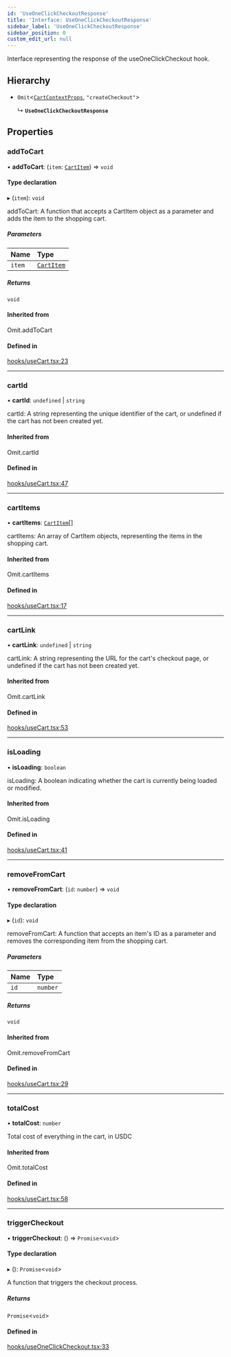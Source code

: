 ```yaml
---
id: 'UseOneClickCheckoutResponse'
title: 'Interface: UseOneClickCheckoutResponse'
sidebar_label: 'UseOneClickCheckoutResponse'
sidebar_position: 0
custom_edit_url: null
---
```


Interface representing the response of the useOneClickCheckout hook.

## Hierarchy

- `Omit`<[`CartContextProps`](CartContextProps.md), `"createCheckout"`\>

  ↳ **`UseOneClickCheckoutResponse`**

## Properties

### addToCart

• **addToCart**: (`item`: [`CartItem`](CartItem.md)) => `void`

#### Type declaration

▸ (`item`): `void`

addToCart: A function that accepts a CartItem object as a parameter
and adds the item to the shopping cart.

##### Parameters

| Name   | Type                      |
| :----- | :------------------------ |
| `item` | [`CartItem`](CartItem.md) |

##### Returns

`void`

#### Inherited from

Omit.addToCart

#### Defined in

[hooks/useCart.tsx:23](https://github.com/Project-Krypto/ReactPayVault/blob/4db402f/src/lib/hooks/useCart.tsx#L23)

---

### cartId

• **cartId**: `undefined` \| `string`

cartId: A string representing the unique identifier of the cart,
or undefined if the cart has not been created yet.

#### Inherited from

Omit.cartId

#### Defined in

[hooks/useCart.tsx:47](https://github.com/Project-Krypto/ReactPayVault/blob/4db402f/src/lib/hooks/useCart.tsx#L47)

---

### cartItems

• **cartItems**: [`CartItem`](CartItem.md)[]

cartItems: An array of CartItem objects, representing the items
in the shopping cart.

#### Inherited from

Omit.cartItems

#### Defined in

[hooks/useCart.tsx:17](https://github.com/Project-Krypto/ReactPayVault/blob/4db402f/src/lib/hooks/useCart.tsx#L17)

---

### cartLink

• **cartLink**: `undefined` \| `string`

cartLink: A string representing the URL for the cart's checkout
page, or undefined if the cart has not been created yet.

#### Inherited from

Omit.cartLink

#### Defined in

[hooks/useCart.tsx:53](https://github.com/Project-Krypto/ReactPayVault/blob/4db402f/src/lib/hooks/useCart.tsx#L53)

---

### isLoading

• **isLoading**: `boolean`

isLoading: A boolean indicating whether the cart is currently
being loaded or modified.

#### Inherited from

Omit.isLoading

#### Defined in

[hooks/useCart.tsx:41](https://github.com/Project-Krypto/ReactPayVault/blob/4db402f/src/lib/hooks/useCart.tsx#L41)

---

### removeFromCart

• **removeFromCart**: (`id`: `number`) => `void`

#### Type declaration

▸ (`id`): `void`

removeFromCart: A function that accepts an item's ID as a parameter
and removes the corresponding item from the shopping cart.

##### Parameters

| Name | Type     |
| :--- | :------- |
| `id` | `number` |

##### Returns

`void`

#### Inherited from

Omit.removeFromCart

#### Defined in

[hooks/useCart.tsx:29](https://github.com/Project-Krypto/ReactPayVault/blob/4db402f/src/lib/hooks/useCart.tsx#L29)

---

### totalCost

• **totalCost**: `number`

Total cost of everything in the cart, in USDC

#### Inherited from

Omit.totalCost

#### Defined in

[hooks/useCart.tsx:58](https://github.com/Project-Krypto/ReactPayVault/blob/4db402f/src/lib/hooks/useCart.tsx#L58)

---

### triggerCheckout

• **triggerCheckout**: () => `Promise`<`void`\>

#### Type declaration

▸ (): `Promise`<`void`\>

A function that triggers the checkout process.

##### Returns

`Promise`<`void`\>

#### Defined in

[hooks/useOneClickCheckout.tsx:33](https://github.com/Project-Krypto/ReactPayVault/blob/4db402f/src/lib/hooks/useOneClickCheckout.tsx#L33)

